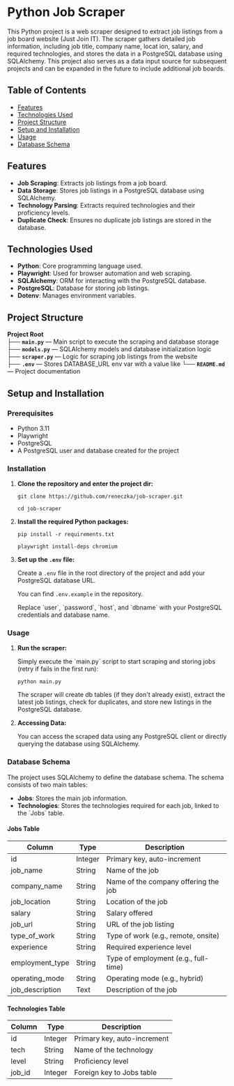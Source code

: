 # Python Job Scraper

This Python project is a web scraper designed to extract job listings from a job board website (Just Join IT). The scraper gathers detailed job information, including job title, company name, locat ion, salary, and required technologies, and stores the data in a PostgreSQL database using SQLAlchemy. This project also serves as a data input source for subsequent projects and can be expanded in the future to include additional job boards.


## Table of Contents

- [Features](#features)
- [Technologies Used](#technologies-used)
- [Project Structure](#project-structure)
- [Setup and Installation](#setup-and-installation)
- [Usage](#usage)
- [Database Schema](#database-schema)

## Features

- **Job Scraping**: Extracts job listings from a job board.
- **Data Storage**: Stores job listings in a PostgreSQL database using SQLAlchemy.
- **Technology Parsing**: Extracts required technologies and their proficiency levels.
- **Duplicate Check**: Ensures no duplicate job listings are stored in the database.

## Technologies Used

- **Python**: Core programming language used.
- **Playwright**: Used for browser automation and web scraping.
- **SQLAlchemy**: ORM for interacting with the PostgreSQL database.
- **PostgreSQL**: Database for storing job listings.
- **Dotenv**: Manages environment variables.

## Project Structure

**Project Root**  
├── **`main.py`**          — Main script to execute the scraping and database storage  
├── **`models.py`**       — SQLAlchemy models and database initialization logic  
├── **`scraper.py`**      — Logic for scraping job listings from the website  
├── **`.env`**               — Stores DATABASE_URL env var with a value like 
└── **`README.md`**    — Project documentation  



## Setup and Installation

### Prerequisites

- Python 3.11
- Playwright
- PostgreSQL
- A PostgreSQL user and database created for the project

### Installation

1. **Clone the repository and enter the project dir:**

   
   `git clone https://github.com/reneczka/job-scraper.git`

   `cd job-scraper` 

2. **Install the required Python packages:**

   `pip install -r requirements.txt`

   `playwright install-deps chromium`

3. **Set up the `.env` file:**

   Create a `.env` file in the root directory of the project and add your PostgreSQL database URL.
   
   You can find `.env.example` in the repository.

   Replace \`user\`, \`password\`, \`host\`, and \`dbname\` with your PostgreSQL credentials and database name.  

### Usage

1. **Run the scraper:**

   Simply execute the \`main.py\` script to start scraping and storing jobs (retry if fails in the first run):  

   `python main.py` 

   The scraper will create db tables (if they don't already exist), extract the latest job listings, check for duplicates, and store new listings in the PostgreSQL database.

2. **Accessing Data:**

   You can access the scraped data using any PostgreSQL client or directly querying the database using SQLAlchemy.

### Database Schema

The project uses SQLAlchemy to define the database schema. The schema consists of two main tables:

- **Jobs**: Stores the main job information.
- **Technologies**: Stores the technologies required for each job, linked to the \`Jobs\` table.

#### Jobs Table

| Column           | Type    | Description                          |
| ---------------- | ------- | ------------------------------------ |
| id               | Integer | Primary key, auto-increment          |
| job_name         | String  | Name of the job                      |
| company_name     | String  | Name of the company offering the job |
| job_location     | String  | Location of the job                  |
| salary           | String  | Salary offered                       |
| job_url          | String  | URL of the job listing               |
| type_of_work     | String  | Type of work (e.g., remote, onsite)  |
| experience       | String  | Required experience level            |
| employment_type  | String  | Type of employment (e.g., full-time) |
| operating_mode   | String  | Operating mode (e.g., hybrid)        |
| job_description  | Text    | Description of the job               |

#### Technologies Table

| Column  | Type    | Description               |
| ------- | ------- | ------------------------- |
| id      | Integer | Primary key, auto-increment |
| tech    | String  | Name of the technology    |
| level   | String  | Proficiency level         |
| job_id  | Integer | Foreign key to Jobs table |

